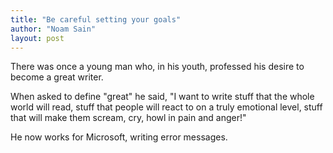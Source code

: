 ```yaml
---
title: "Be careful setting your goals"
author: "Noam Sain"
layout: post
---
```


There was once a young man who, in his youth, professed his desire to become a great writer.

When asked to define "great" he said, "I want to write stuff that the whole world will read, stuff that people will react to on a truly emotional level, stuff that will make them scream, cry, howl in pain and anger!"

He now works for Microsoft, writing error messages.

